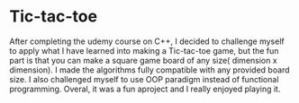 # Tic-tac-toe

After completing the udemy course on C++, I decided to challenge myself to apply what I have learned into making a Tic-tac-toe game, but the fun part is that you can make a square game board of any size( dimension x dimension). I made the algorithms fully compatible with any  provided board size. I also challenged myself to use OOP paradigm instead of functional programming. Overal, it was a fun aproject and I really enjoyed playing it. 
